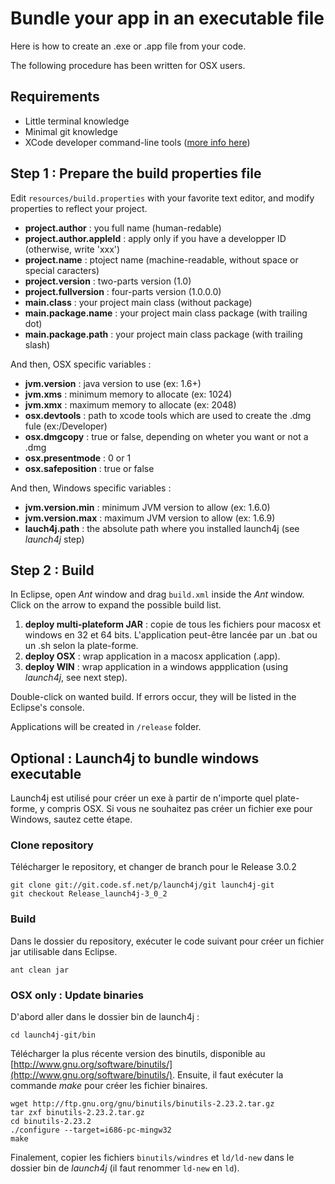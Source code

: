 Bundle your app in an executable file
===========================

Here is how to create an .exe or .app file from your code.

The following procedure has been written for OSX users.

## Requirements

- Little terminal knowledge
- Minimal git knowledge
- XCode developer command-line tools ([more info here](http://osxdaily.com/2012/05/22/install-wget-mac-os-x/))

## Step 1 : Prepare the build properties file

Edit `resources/build.properties` with your favorite text editor, and modify properties to reflect your project.

- **project.author** : you full name (human-redable)
- **project.author.appleId** : apply only if you have a developper ID (otherwise, write 'xxx')
- **project.name** : ptoject name (machine-readable, without space or special caracters)
- **project.version** : two-parts version (1.0)
- **project.fullversion** : four-parts version (1.0.0.0)
- **main.class** : your project main class (without package)
- **main.package.name** : your project main class package (with trailing dot)
- **main.package.path** : your project main class package (with trailing slash)

And then, OSX specific variables :

- **jvm.version** : java version to use (ex: 1.6+)
- **jvm.xms** : minimum memory to allocate (ex: 1024)
- **jvm.xmx** : maximum memory to allocate (ex: 2048)
- **osx.devtools** : path to xcode tools which are used to create the .dmg fule (ex:/Developer)
- **osx.dmgcopy** : true or false, depending on wheter you want or not a .dmg
- **osx.presentmode** : 0 or 1
- **osx.safeposition** : true or false

And then, Windows specific variables :

- **jvm.version.min** : minimum JVM version to allow (ex: 1.6.0)
- **jvm.version.max** : maximum JVM version to allow (ex: 1.6.9)
- **lauch4j.path** : the absolute path where you installed launch4j (see *launch4j* step)


## Step 2 : Build

In Eclipse, open *Ant* window and drag `build.xml` inside the *Ant* window. Click on the arrow to expand the possible build list.

1. **deploy multi-plateform JAR** : copie de tous les fichiers pour macosx et windows en 32 et 64 bits. L'application peut-être lancée par un .bat ou un .sh selon la plate-forme.
2. **deploy OSX** : wrap application in a macosx application (.app).
3. **deploy WIN** : wrap application in a windows appplication (using *launch4j*, see next step).

Double-click on wanted build. If errors occur, they will be listed in the Eclipse's console.

Applications will be created in `/release` folder.


## Optional : Launch4j to bundle windows executable

Launch4j est utilisé pour créer un exe à partir de n'importe quel plate-forme, y compris OSX. Si vous ne souhaitez pas créer un fichier exe pour Windows, sautez cette étape.

### Clone repository

Télécharger le repository, et changer de branch pour le Release 3.0.2

```
git clone git://git.code.sf.net/p/launch4j/git launch4j-git
git checkout Release_launch4j-3_0_2
```

### Build

Dans le dossier du repository, exécuter le code suivant pour créer un fichier jar utilisable dans Eclipse.

```
ant clean jar
```

### OSX only : Update binaries

D'abord aller dans le dossier bin de launch4j :

```
cd launch4j-git/bin
```

Télécharger la plus récente version des binutils, disponible au [http://www.gnu.org/software/binutils/](http://www.gnu.org/software/binutils/). Ensuite, il faut exécuter la commande *make* pour créer les fichier binaires.

```
wget http://ftp.gnu.org/gnu/binutils/binutils-2.23.2.tar.gz
tar zxf binutils-2.23.2.tar.gz
cd binutils-2.23.2
./configure --target=i686-pc-mingw32
make
```

Finalement, copier les fichiers `binutils/windres` et `ld/ld-new` dans le dossier bin de *launch4j* (il faut renommer `ld-new` en `ld`). 

